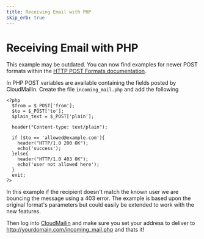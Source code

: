 ```yaml
---
title: Receiving Email with PHP
skip_erb: true
---
```


# Receiving Email with PHP

<div class="warning">This example may be outdated. You can now find examples for newer POST formats within the <a href="/http_post_formats/">HTTP POST Formats documentation</a>.</div>

In PHP POST variables are available containing the fields posted by CloudMailin. Create the file `incoming_mail.php` and add the following

    <?php
      $from = $_POST['from'];
      $to = $_POST['to'];
      $plain_text = $_POST['plain'];

      header("Content-type: text/plain");

      if ($to == 'allowed@example.com'){
        header("HTTP/1.0 200 OK");
        echo('success');
      }else{
        header("HTTP/1.0 403 OK");
        echo('user not allowed here');
      }
      exit;
    ?>

In this example if the recipient doesn't match the known user we are bouncing the message using a 403 error. The example is based upon the original format's parameters but could easily be extended to work with the new features.

Then log into [CloudMailin](http://www.cloudmailin.com) and make sure you set your address to deliver to http://yourdomain.com/incoming_mail.php and thats it!